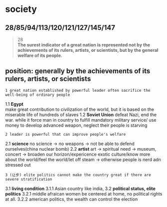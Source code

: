 society
==============
28/85/94/113/120/121/127/145/147
------------------
>28  
>**The surest indicator of a great nation is represented not by the achievements of its rulers, artists, or scientists, but by the general welfare of its people.**

## position: generally by the achievements of its rulers, artists, or scientists

    1 great nation established by powerful leader often sacrifice the well-being of ordinary people
1.1 **Egypt**  
make great contribution to civilization of the world, but it is based on the miserable life of hundreds of slaves 
1.2 **Soviet Union**
defeat Nazi, end the war. while it force man in country to  fulfill mandatory military service/ use money to develop advanced weapon, neglect their people is starving

    2 leader is powerful that can improve people's welfare
2.1 **science**
no science -> no weapons -> not be able to defend ourselves(china nuclear bomb)
2.2 **artist**
art -> spiritual need -> museum, concert -> broaden our horizon/expericence exotic culture/know more about the world/feel the world/let off steam -> otherwise people is nerd adn stressed out

    3 (让步) elite politics cannot make the country great if there are severe stratification
3.1 **living condition**
3.1.1 Asian country like india,
3.2 **political status, elite politics**
3.2.1 middle afraican women be centered at home, no political rights at all.
3.2.2 american politics, the wealth can control the election
<!--stackedit_data:
eyJoaXN0b3J5IjpbLTUxMzc2NzA5LC0xNTQ0NjYyMjE3LDQ5MT
gwMzM0MCwtNzUwNzEzODQ4XX0=
-->